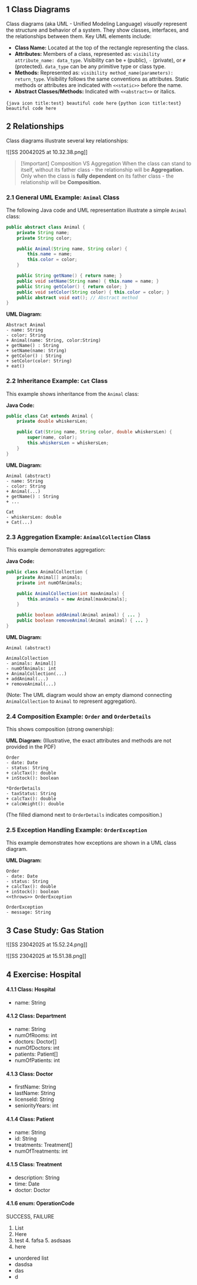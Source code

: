 ```toc
```
## 1 Class Diagrams
Class diagrams (aka UML - Unified Modeling Language) *visually* represent the structure and behavior of a system.  They show classes, interfaces, and the relationships between them.  Key UML elements include:

* **Class Name:** Located at the top of the rectangle representing the class.
* **Attributes:** Members of a class, represented as:  `visibility attribute_name: data_type`.  Visibility can be `+` (public), `-` (private), or `#` (protected).  `data_type` can be any primitive type or class type.
* **Methods:**  Represented as: `visibility method_name(parameters): return_type`.  Visibility follows the same conventions as attributes.  Static methods or attributes are indicated with `<<static>>` before the name.
* **Abstract Classes/Methods:**  Indicated with `<<abstract>>` or italics.

`{java icon title:test} beautiful code here`
`{python icon title:test} beautiful code here`
## 2 Relationships
Class diagrams illustrate several key relationships:

![[SS 20042025 at 10.32.38.png]]

> [!important] Composition VS Aggregation
> When the class can stand to itself, without its father class - the relationship will be **Aggregation.**
Only when the class is **fully dependent** on its father class - the relationship will be **Composition.**

### 2.1 General UML Example: `Animal` Class

The following Java code and UML representation illustrate a simple `Animal` class:

```java title:AnimalUML
public abstract class Animal {
    private String name;
    private String color;

    public Animal(String name, String color) {
        this.name = name;
        this.color = color;
    }

    public String getName() { return name; }
    public void setName(String name) { this.name = name; }
    public String getColor() { return color; }
    public void setColor(String color) { this.color = color; }
    public abstract void eat(); // Abstract method
}
```

**UML Diagram:**

```
Abstract Animal
- name: String
- color: String
+ Animal(name: String, color:String)
+ getName() : String
+ setName(name: String)
+ getColor() : String
+ setColor(color: String)
+ eat()
```

### 2.2 Inheritance Example: `Cat` Class

This example shows inheritance from the `Animal` class:

**Java Code:**

```java title:Cat
public class Cat extends Animal {
    private double whiskersLen;

    public Cat(String name, String color, double whiskersLen) {
        super(name, color);
        this.whiskersLen = whiskersLen;
    }
}
```

**UML Diagram:**

```
Animal (abstract)
- name: String
- color: String
+ Animal(...)
+ getName() : String
+ ...

Cat
- whiskersLen: double
+ Cat(...)
```


### 2.3 Aggregation Example: `AnimalCollection` Class

This example demonstrates aggregation:

**Java Code:**

```java
public class AnimalCollection {
    private Animal[] animals;
    private int numOfAnimals;

    public AnimalCollection(int maxAnimals) {
        this.animals = new Animal[maxAnimals];
    }

    public boolean addAnimal(Animal animal) { ... }
    public boolean removeAnimal(Animal animal) { ... }
}
```

**UML Diagram:**

```
Animal (abstract)

AnimalCollection
- animals: Animal[]
- numOfAnimals: int
+ AnimalCollection(...)
+ addAnimal(...)
+ removeAnimal(...)
```

(Note: The UML diagram would show an empty diamond connecting `AnimalCollection` to `Animal` to represent aggregation).

### 2.4 Composition Example: `Order` and `OrderDetails`

This shows composition (strong ownership):

**UML Diagram:** (Illustrative, the exact attributes and methods are not provided in the PDF)

```
Order
- date: Date
- status: String
+ calcTax(): double
+ inStock(): boolean

*OrderDetails
- taxStatus: String
+ calcTax(): double
+ calcWeight(): double
```

(The filled diamond next to `OrderDetails` indicates composition.)

### 2.5 Exception Handling Example: `OrderException`

This example demonstrates how exceptions are shown in a UML class diagram.

**UML Diagram:**

```
Order
- date: Date
- status: String
+ calcTax(): double
+ inStock(): boolean
<<throws>> OrderException

OrderException
- message: String
```

## 3 Case Study: Gas Station
![[SS 23042025 at 15.52.24.png]]

![[SS 23042025 at 15.51.38.png]]

## 4 Exercise: Hospital
#### 4.1.1 Class: Hospital
- name: String
#### 4.1.2 Class: Department
- name: String
- numOfRooms: int
- doctors: Doctor[]
- numOfDoctors: int
- patients: Patient[]
- numOfPatients: int
#### 4.1.3 Class: Doctor
- firstName: String
- lastName: String
- licenseId: String
- seniorityYears: int
#### 4.1.4 Class: Patient
- name: String
- id: String
- treatments: Treatment[]
- numOfTreatments: int
#### 4.1.5 Class: Treatment
- description: String
- time: Date
- doctor: Doctor
#### 4.1.6 enum: OperationCode
SUCCESS, FAILURE

1. List
2. Here
3. test
   4. fafsa
   5. asdsaas
6. here

- unordered list
- dasdsa
- das
- d